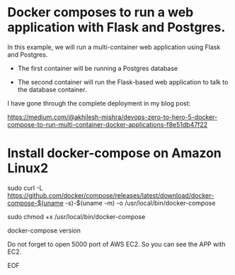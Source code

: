 # Docker composes to run a web application with Flask and Postgres.

In this example, we will run a multi-container web application using Flask and Postgres.

- The first container will be running a Postgres database

- The second container will run the Flask-based web application to talk to the database container.


I have gone through the complete deployment in my blog post:

https://medium.com/@akhilesh-mishra/devops-zero-to-hero-5-docker-compose-to-run-multi-container-docker-applications-f8e51db47f22


# Install docker-compose on Amazon Linux2 

sudo curl -L https://github.com/docker/compose/releases/latest/download/docker-compose-$(uname -s)-$(uname -m) -o /usr/local/bin/docker-compose

sudo chmod +x /usr/local/bin/docker-compose

docker-compose version

Do not forget to open 5000 port of AWS EC2. So you can see the APP with EC2.

EOF